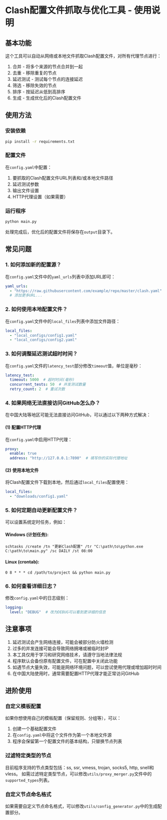 # Clash配置文件抓取与优化工具 - 使用说明

## 基本功能

这个工具可以自动从网络或本地文件抓取Clash配置文件，对所有代理节点进行：
1. 合并 - 将多个来源的节点合并到一起
2. 去重 - 移除重复的节点
3. 延迟测试 - 测试每个节点的连接延迟
4. 筛选 - 移除失效的节点
5. 排序 - 按延迟从低到高排序
6. 生成 - 生成优化后的Clash配置文件

## 使用方法

### 安装依赖
```bash
pip install -r requirements.txt
```

### 配置文件
在`config.yaml`中配置：
1. 要抓取的Clash配置文件URL列表和/或本地文件路径
2. 延迟测试参数
3. 输出文件设置
4. HTTP代理设置（如果需要）

### 运行程序
```bash
python main.py
```

处理完成后，优化后的配置文件将保存在`output`目录下。

## 常见问题

### 1. 如何添加新的配置源？
在`config.yaml`文件中的`yaml_urls`列表中添加URL即可：
```yaml
yaml_urls:
  - "https://raw.githubusercontent.com/example/repo/master/clash.yaml"
  # 添加更多URL...
```

### 2. 如何使用本地配置文件？
在`config.yaml`文件中的`local_files`列表中添加文件路径：
```yaml
local_files:
  - "local_configs/config1.yaml"
  - "local_configs/config2.yaml"
```

### 3. 如何调整延迟测试超时时间？
在`config.yaml`文件的`latency_test`部分修改`timeout`值，单位是毫秒：
```yaml
latency_test:
  timeout: 5000  # 超时时间(毫秒)
  concurrent_tests: 50  # 并发测试数量
  retry_count: 2  # 重试次数
```

### 4. 如果网络无法直接访问GitHub怎么办？
在中国大陆等地区可能无法直接访问GitHub，可以通过以下两种方式解决：

#### (1) 配置HTTP代理
在`config.yaml`中启用HTTP代理：
```yaml
proxy:
  enable: true
  address: "http://127.0.0.1:7890"  # 填写你的实际代理地址
```

#### (2) 使用本地文件
将Clash配置文件下载到本地，然后通过`local_files`配置使用：
```yaml
local_files:
  - "downloads/config1.yaml"
```

### 5. 如何定期自动更新配置文件？
可以设置系统定时任务，例如：

#### Windows (计划任务):
```
schtasks /create /tn "更新Clash配置" /tr "C:\path\to\python.exe C:\path\to\main.py" /sc DAILY /st 08:00
```

#### Linux (crontab):
```
0 8 * * * cd /path/to/project && python main.py
```

### 6. 如何查看详细日志？
修改`config.yaml`中的日志级别：
```yaml
logging:
  level: "DEBUG"  # 改为DEBUG可以看到更详细的信息
```

## 注意事项

1. 延迟测试会产生网络连接，可能会被部分防火墙检测
2. 过多的并发连接可能会导致网络拥堵或被临时封IP
3. 本工具仅用于学习和研究网络技术，请遵守当地法律法规
4. 程序默认会备份原有配置文件，可在配置中关闭此功能
5. 如遇节点大量失效，可能是网络环境问题，可以尝试使用代理或增加超时时间
6. 在中国大陆使用时，通常需要配置HTTP代理才能正常访问GitHub

## 进阶使用

### 自定义模板配置
如果你想使用自己的模板配置（保留规则、分组等），可以：
1. 创建一个基础配置文件
2. 在`config.yaml`中将这个文件作为第一个本地文件源
3. 程序会保留第一个配置文件的基本结构，只替换节点列表

### 过滤特定类型的节点
目前程序支持的节点类型包括：ss, ssr, vmess, trojan, socks5, http, snell和vless。
如需过滤特定类型节点，可以修改`utils/proxy_merger.py`文件中的`supported_types`列表。

### 自定义节点命名格式
如果需要自定义节点命名格式，可以修改`utils/config_generator.py`中的生成配置部分。 